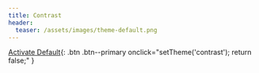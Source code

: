 ```yaml
---
title: Contrast
header:
  teaser: /assets/images/theme-default.png
---
```

[Activate Default](#){: .btn .btn--primary onclick="setTheme('contrast'); return false;" }